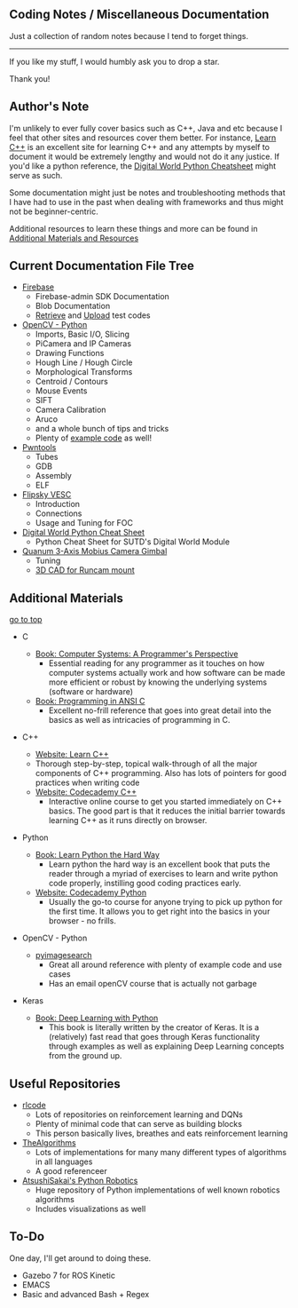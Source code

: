 ## Coding Notes / Miscellaneous Documentation

Just a collection of random notes because I tend to forget things.

------

If you like my stuff, I would humbly ask you to drop a star. 

Thank you! 

## Author's Note

I'm unlikely to ever fully cover basics such as C++, Java and etc because I feel that other sites and resources cover them better. For instance, [Learn C++](https://www.learncpp.com/) is an excellent site for learning C++ and any attempts by myself to document it would be extremely lengthy and would not do it any justice. If you'd like a python reference, the [Digital World Python Cheatsheet](https://github.com/Fasermaler/coding-notes/blob/master/Digital%20World%20Python%20Cheat%20Sheet/10.009%20Digital%20World%20Cheat%20Sheet.md) might serve as such.

Some documentation might just be notes and troubleshooting methods that I have had to use in the past when dealing with frameworks and thus might not be beginner-centric.

Additional resources to learn these things and more can be found in [Additional Materials and Resources](#mats)

## Current Documentation File Tree <a name="top"></a> 

- [Firebase](https://github.com/Fasermaler/coding-notes/blob/master/Firebase/Documentation%20for%20Firebase.md)
  - Firebase-admin SDK Documentation
  - Blob Documentation
  - [Retrieve](https://github.com/Fasermaler/coding-notes/blob/master/Firebase/retrieve_test.py) and [Upload](https://github.com/Fasermaler/coding-notes/blob/master/Firebase/upload_test.py) test codes
- [OpenCV - Python](https://github.com/Fasermaler/coding-notes/blob/master/OpenCV-Python/OpenCV%20-%20Python.md)
  - Imports, Basic I/O, Slicing
  - PiCamera and IP Cameras
  - Drawing Functions
  - Hough Line / Hough Circle
  - Morphological Transforms
  - Centroid / Contours
  - Mouse Events
  - SIFT
  - Camera Calibration
  - Aruco
  - and a whole bunch of tips and tricks
  - Plenty of [example code](https://github.com/Fasermaler/coding-notes/tree/master/OpenCV-Python/sample_code) as well! 
- [Pwntools](https://github.com/Fasermaler/coding-notes/blob/master/Pwntools/pwntools.md)
  - Tubes
  - GDB
  - Assembly
  - ELF
- [Flipsky VESC](https://github.com/Fasermaler/coding-notes/blob/master/Flipsky%20VESC%204.12/Flipsky%20VESC%204.12%20Documentation.md)
  - Introduction
  - Connections
  - Usage and Tuning for FOC
- [Digital World Python Cheat Sheet](https://github.com/Fasermaler/coding-notes/blob/master/Digital%20World%20Python%20Cheat%20Sheet/10.009%20Digital%20World%20Cheat%20Sheet.md)
  - Python Cheat Sheet for SUTD's Digital World Module
- [Quanum 3-Axis Mobius Camera Gimbal](https://github.com/Fasermaler/coding-notes/blob/master/Quanum%203-Axis%20Mobius%20Gimbal/Documentation%20for%20Quanum%203-Axis%20Gimbal.md)
  - Tuning
  - [3D CAD for Runcam mount](https://github.com/Fasermaler/coding-notes/blob/master/Quanum%203-Axis%20Mobius%20Gimbal/runcam2-mountv2.SLDPRT)

## Additional Materials <a name="mats"></a> 

[go to top](#top)

- C
  - [Book: Computer Systems: A Programmer's Perspective](https://www.amazon.com/Computer-Systems-Programmers-Perspective-3rd/dp/013409266X)
    - Essential reading for any programmer as it touches on how computer systems actually work and how software can be made more efficient or robust by knowing the underlying systems (software or hardware)
  - [Book: Programming in ANSI C](https://www.amazon.in/Programming-ANSI-C-Balagurusamy/dp/933921966X)
    - Excellent no-frill reference that goes into great detail into the basics as well as intricacies of programming in C.

- C++
  -  [Website: Learn C++](https://www.learncpp.com/) 
    - Thorough step-by-step, topical walk-through of all the major components of C++ programming. Also has lots of pointers for good practices when writing code
  - [Website: Codecademy C++](https://www.codecademy.com/learn/learn-c-plus-plus)
    - Interactive online course to get you started immediately on C++ basics. The good part is that it reduces the initial barrier towards learning C++ as it runs directly on browser.

- Python
  - [Book: Learn Python the Hard Way](https://www.amazon.com/Learn-Python-Hard-Way-Introduction/dp/0321884914)
    - Learn python the hard way is an excellent book that puts the reader through a myriad of exercises to learn and write python code properly, instilling good coding practices early.
  - [Website: Codecademy Python](https://www.codecademy.com/learn/learn-python)
    - Usually the go-to course for anyone trying to pick up python for the first time. It allows you to get right into the basics in your browser - no frills.

- OpenCV - Python
  - [pyimagesearch](https://www.pyimagesearch.com/)
    - Great all around reference with plenty of example code and use cases
    - Has an email openCV course that is actually not garbage

- Keras
  - [Book: Deep Learning with Python](https://www.amazon.com/Deep-Learning-Python-Francois-Chollet/dp/1617294438)
    - This book is literally written by the creator of Keras. It is a (relatively) fast read that goes through Keras functionality through examples as well as explaining Deep Learning concepts from the ground up.

## Useful Repositories

- [rlcode](https://github.com/rlcode)
  - Lots of repositories on reinforcement learning and DQNs
  - Plenty of minimal code that can serve as building blocks
  - This person basically lives, breathes and eats reinforcement learning
- [TheAlgorithms](https://github.com/TheAlgorithms/)
  - Lots of implementations for many many different types of algorithms in all languages
  - A good referenceer
- [AtsushiSakai's Python Robotics](https://github.com/AtsushiSakai/PythonRobotics)
  - Huge repository of Python implementations of well known robotics algorithms
  - Includes visualizations as well



## To-Do

One day, I'll get around to doing these.

- Gazebo 7 for ROS Kinetic
- EMACS
- Basic and advanced Bash + Regex